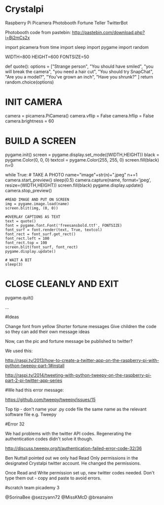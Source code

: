 Crystalpi
====

Raspberry Pi Picamera Photobooth Fortune Teller TwitterBot

Photobooth code from pastebin: http://pastebin.com/download.php?i=Bj2mCs2x

import picamera
from time import sleep
import pygame
import random

WIDTH=800
HEIGHT=600
FONTSIZE=50

def quote():
    options = ["Strange person",
               "You should have smiled",
               "you will break the camera",
               "you need a hair cut",
               "You should try SnapChat",
               "Are you a model?",
               "You've grown an inch",
               "Have you shrunk?"
               ]
    return random.choice(options)

# INIT CAMERA
camera = picamera.PiCamera()
camera.vflip = False
camera.hflip = False
camera.brightness = 60

# BUILD A SCREEN
pygame.init()
screen = pygame.display.set_mode((WIDTH,HEIGHT))
black = pygame.Color(0, 0, 0)
textcol = pygame.Color(255, 255, 0)
screen.fill(black)
n=0

while True:
    # TAKE A PHOTO
    name="image"+str(n)+".jpeg"
    n+=1
    camera.start_preview()
    sleep(0.5)
    camera.capture(name, format='jpeg', resize=(WIDTH,HEIGHT))
    screen.fill(black)
    pygame.display.update()    
    camera.stop_preview()

    #READ IMAGE AND PUT ON SCREEN
    img = pygame.image.load(name)
    screen.blit(img, (0, 0))

    #OVERLAY CAPTIONS AS TEXT
    text = quote()
    font = pygame.font.Font('freesansbold.ttf', FONTSIZE)
    font_surf = font.render(text, True, textcol)
    font_rect = font_surf.get_rect()
    font_rect.left = 100
    font_rect.top = 100
    screen.blit(font_surf, font_rect)
    pygame.display.update()

    # WAIT A BIT
    sleep(3)

# CLOSE CLEANLY AND EXIT
pygame.quit()


...

#Ideas

Change font from yellow
Shorter fortune messages
Give children the code so they can add their own message ideas

Now, can the pic and fortune message be published to twitter?

We used this:

http://raspi.tv/2013/how-to-create-a-twitter-app-on-the-raspberry-pi-with-python-tweepy-part-1#install

http://raspi.tv/2014/tweeting-with-python-tweepy-on-the-raspberry-pi-part-2-pi-twitter-app-series

#We had this error message:

https://github.com/tweepy/tweepy/issues/15

Top tip - don't name your .py code file the same name as the relevant software file e.g. Tweepy

#Error 32

We had problems with the twitter API codes. Regenerating the authentication codes didn't solve it though.

http://discuss.tweepy.org/t/authentication-failed-error-code-32/36

Ben Nuttall pointed out we only had Read Only permissions in the designated Crystalpi twitter account. He changed the permissions.

Once Read and Write permission set up, new twitter codes needed. Don't type them out - copy and paste to avoid errors.

#scratch team picademy 3 

@SorinaBee
@sezzyann72
@MissKMcD
@breanainn


